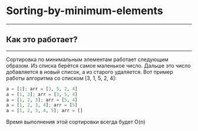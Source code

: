 # Sorting-by-minimum-elements

---

## Как это работает?
------
Сортировка по минимальным элементам работает следующим образом. Из списка берётся самое маленькое число. Дальше это число добавляется в новый список, а из старого удаляется. Вот пример работы алгоритма со списком [3, 1, 5, 2, 4]:
```python
a = [1]; arr = [3, 5, 2, 4]
a = [1, 2]; arr = [3, 5, 4]
a = [1, 2, 3]; arr = [5, 4]
a = [1, 2, 3, 4]; arr = [5]
a = [1, 2, 3, 4, 5]; arr = []
```
Время выполнения этой сортировки всегда будет O(n)